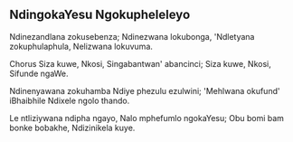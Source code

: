## NdingokaYesu Ngokupheleleyo

Ndinezandlana zokusebenza; Ndinezwana lokubonga,
'Ndletyana zokuphulaphula, Nelizwana lokuvuma.

Chorus
Siza kuwe, Nkosi, Singabantwan' abancinci;
Siza kuwe, Nkosi, Sifunde ngaWe.

Ndinenyawana zokuhamba Ndiye phezulu ezulwini;
'Mehlwana okufund' iBhaibhile Ndixele ngolo thando.

Le ntliziywana ndipha ngayo, Nalo mphefumlo ngokaYesu;
Obu bomi bam bonke bobakhe, Ndizinikela kuye.

